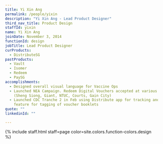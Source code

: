 ```yaml
---
title: Yi Xin Ang
permalink: /people/yixin
description: "Yi Xin Ang - Lead Product Designer"
third_nav_title: Product Design
staffId: yixin
name: Yi Xin Ang
joinDate: November 3, 2014
functionId: design
jobTitle: Lead Product Designer
curProducts:
  - DistributeSG
pastProducts:
  - Vault
  - Isomer
  - Redeem
  - PaySG
accomplishments:
  - Designed overall visual language for Vaccine Ops
  - Launched NEA Campaign. Redeem Digital Vouchers accepted at various retailers
    (Sheng Siong, Giant, NTUC, Courts, Gain City)
  - Launched CDC Tranche 2 in Feb using Distribute app for tracking and new
    feature for tagging of voucher booklets
quote: ""
linkedinId: ""

---
```


{% include staff.html staff=page color=site.colors.function-colors.design %}
